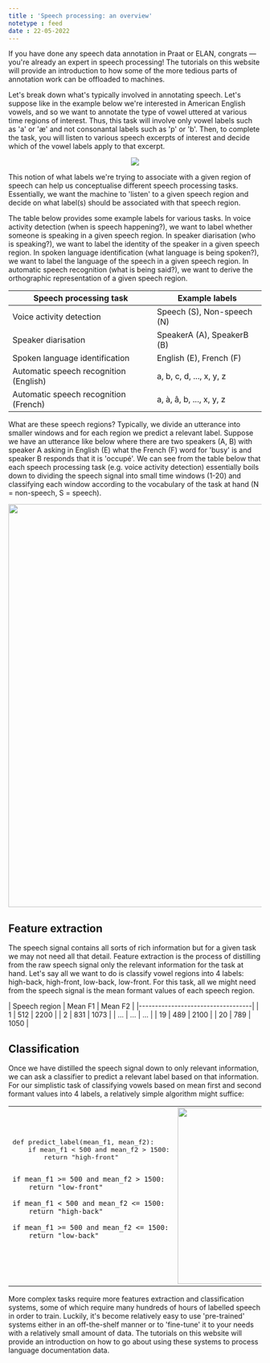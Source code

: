 ```yaml
---
title : 'Speech processing: an overview'
notetype : feed
date : 22-05-2022
---
```


If you have done any speech data annotation in Praat or ELAN, congrats — you're already an expert in speech processing! The tutorials on this website will provide an introduction to how some of the more tedious parts of annotation work can be offloaded to machines.

Let's break down what's typically involved in annotating speech. Let's suppose like in the example below we're interested in American English vowels, and so we want to annotate the type of vowel uttered at various time regions of interest. Thus, this task will involve only vowel labels such as 'a' or 'æ' and not consonantal labels such as 'p' or 'b'. Then, to complete the task, you will listen to various speech excerpts of interest and decide which of the vowel labels apply to that excerpt.

<p style="text-align:center">
    <img src="https://user-images.githubusercontent.com/9938298/169721571-6e36f177-9047-4397-8dc4-3e44c95dbb09.png">
</p>

This notion of what labels we're trying to associate with a given region of speech can help us conceptualise different speech processing tasks. Essentially, we want the machine to 'listen' to a given speech region and decide on what label(s) should be associated with that speech region.

The table below provides some example labels for various tasks. In voice activity detection (when is speech happening?), we want to label whether someone is speaking in a given speech region. In speaker diarisation (who is speaking?), we want to label the identity of the speaker in a given speech region. In spoken language identification (what language is being spoken?), we want to label the language of the speech in a given speech region. In automatic speech recognition (what is being said?), we want to derive the orthographic representation of a given speech region.

| Speech processing task       | Example labels    |
|------------------------------|-----------------------|
| Voice activity detection     | Speech (S), Non-speech (N)   |
| Speaker diarisation          | SpeakerA (A), SpeakerB (B) |
| Spoken language identification      | English (E), French (F)  |
| Automatic speech recognition (English) | a, b, c, d, ..., x, y, z |
| Automatic speech recognition (French) | a, à, â, b, ..., x, y, z |

What are these speech regions? Typically, we divide an utterance into smaller windows and for each region we predict a relevant label. Suppose we have an utterance like below where there are two speakers (A, B) with speaker A asking in English (E) what the French (F) word for 'busy' is and speaker B responds that it is 'occupé'. We can see from the table below that each speech processing task (e.g. voice activity detection) essentially boils down to dividing the speech signal into small time windows (1-20) and classifying each window according to the vocabulary of the task at hand (N = non-speech, S = speech). 

<p style="text-align:center">
    <img width="800" src="https://user-images.githubusercontent.com/9938298/169712377-d9c4380d-ce3b-4873-93e6-ca302532182a.png">
</p>

## Feature extraction

The speech signal contains all sorts of rich information but for a given task we may not need all that detail. Feature extraction is the process of distilling from the raw speech signal only the relevant information for the task at hand. Let's say all we want to do is classify vowel regions into 4 labels: high-back, high-front, low-back, low-front. For this task, all we might need from the speech signal is the mean formant values of each speech region.

| Speech region | Mean F1 | Mean F2 |
|-----------------------------------|
| 1 | 512 | 2200 |
| 2 | 831 | 1073 |
| ... | ... | ... |
| 19 | 489 | 2100 |
| 20 | 789 | 1050 |

## Classification

Once we have distilled the speech signal down to only relevant information, we can ask a classifier to predict a relevant label based on that information. For our simplistic task of classifying vowels based on mean first and second formant values into 4 labels, a relatively simple algorithm might suffice:

<table>
<tr>
<td>
<pre>
def predict_label(mean_f1, mean_f2):
    if mean_f1 < 500 and mean_f2 > 1500:
        return "high-front"
    
    if mean_f1 >= 500 and mean_f2 > 1500:
        return "low-front"

    if mean_f1 < 500 and mean_f2 <= 1500:
        return "high-back"

    if mean_f1 >= 500 and mean_f2 <= 1500:
        return "low-back"
</pre>
</td>
<td>
<img width="350" src="https://user-images.githubusercontent.com/9938298/169724568-3d7cf729-5481-41d9-a2f4-ecc75f8e4c70.png">
</td>
</tr>
</table>

More complex tasks require more features extraction and classification systems, some of which require many hundreds of hours of labelled speech in order to train. Luckily, it's become relatively easy to use 'pre-trained' systems either in an off-the-shelf manner or to 'fine-tune' it to your needs with a relatively small amount of data. The tutorials on this website will provide an introduction on how to go about using these systems to process language documentation data.
